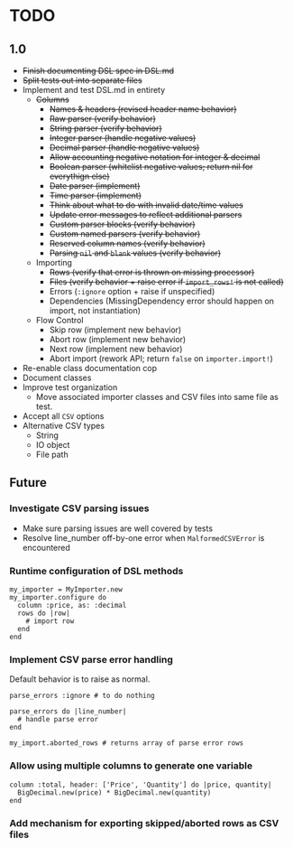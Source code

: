 # TODO

## 1.0
- ~~Finish documenting DSL spec in DSL.md~~
- ~~Split tests out into separate files~~
- Implement and test DSL.md in entirety
  - ~~Columns~~
    - ~~Names & headers (revised header name behavior)~~
    - ~~Raw parser (verify behavior)~~
    - ~~String parser (verify behavior)~~
    - ~~Integer parser (handle negative values)~~
    - ~~Decimal parser (handle negative values)~~
    - ~~Allow accounting negative notation for integer & decimal~~
    - ~~Boolean parser (whitelist negative values; return nil for everythign else)~~
    - ~~Date parser (implement)~~
    - ~~Time parser (implement)~~
    - ~~Think about what to do with invalid date/time values~~
    - ~~Update error messages to reflect additional parsers~~
    - ~~Custom parser blocks (verify behavior)~~
    - ~~Custom named parsers (verify behavior)~~
    - ~~Reserved column names (verify behavior)~~
    - ~~Parsing `nil` and `blank` values (verify behavior)~~
  - Importing
    - ~~Rows (verify that error is thrown on missing processor)~~
    - ~~Files (verify behavior + raise error if `import_rows!` is not called)~~
    - Errors (`:ignore` option + raise if unspecified)
    - Dependencies (MissingDependency error should happen on import, not instantiation)
  - Flow Control
    - Skip row (implement new behavior)
    - Abort row (implement new behavior)
    - Next row (implement new behavior)
    - Abort import (rework API; return `false` on `importer.import!`)
- Re-enable class documentation cop
- Document classes
- Improve test organization
  - Move associated importer classes and CSV files into
    same file as test.
- Accept all `CSV` options
- Alternative CSV types
  - String
  - IO object
  - File path

## Future

### Investigate CSV parsing issues
- Make sure parsing issues are well covered by tests
- Resolve line_number off-by-one error when `MalformedCSVError` is encountered

### Runtime configuration of DSL methods

    my_importer = MyImporter.new
    my_importer.configure do
      column :price, as: :decimal
      rows do |row|
        # import row
      end
    end

### Implement CSV parse error handling
Default behavior is to raise as normal.

    parse_errors :ignore # to do nothing

    parse_errors do |line_number|
      # handle parse error
    end

    my_import.aborted_rows # returns array of parse error rows

### Allow using multiple columns to generate one variable

    column :total, header: ['Price', 'Quantity'] do |price, quantity|
      BigDecimal.new(price) * BigDecimal.new(quantity)
    end

### Add mechanism for exporting skipped/aborted rows as CSV files
